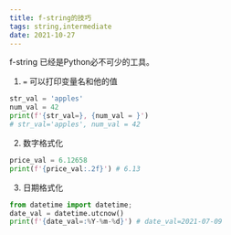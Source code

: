 ```yaml
---
title: f-string的技巧 
tags: string,intermediate
date: 2021-10-27
---
```


f-string 已经是Python必不可少的工具。

1. `=` 可以打印变量名和他的值

```python
str_val = 'apples'
num_val = 42
print(f'{str_val=}, {num_val = }') 
# str_val='apples', num_val = 42
```

2. 数字格式化

```python
price_val = 6.12658
print(f'{price_val:.2f}') # 6.13
```

3. 日期格式化

```python
from datetime import datetime;
date_val = datetime.utcnow()
print(f'{date_val=:%Y-%m-%d}') # date_val=2021-07-09
```
